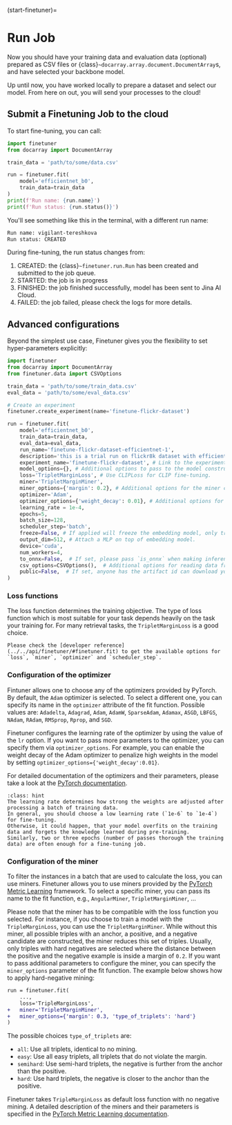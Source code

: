 (start-finetuner)=
# Run Job

Now you should have your training data and evaluation data (optional) prepared as CSV files or {class}`~docarray.array.document.DocumentArray`s,
and have selected your backbone model.

Up until now, you have worked locally to prepare a dataset and select our model. From here on out, you will send your processes to the cloud!

## Submit a Finetuning Job to the cloud

To start fine-tuning, you can call:

```python
import finetuner
from docarray import DocumentArray

train_data = 'path/to/some/data.csv'

run = finetuner.fit(
    model='efficientnet_b0',
    train_data=train_data
)
print(f'Run name: {run.name}')
print(f'Run status: {run.status()}')
```

You'll see something like this in the terminal, with a different run name:

```bash
Run name: vigilant-tereshkova
Run status: CREATED
```

During fine-tuning,
the run status changes from:
1. CREATED: the {class}`~finetuner.run.Run` has been created and submitted to the job queue.
2. STARTED: the job is in progress
3. FINISHED: the job finished successfully, model has been sent to Jina AI Cloud.
4. FAILED: the job failed, please check the logs for more details.

## Advanced configurations
Beyond the simplest use case,
Finetuner gives you the flexibility to set hyper-parameters explicitly:

```python
import finetuner
from docarray import DocumentArray
from finetuner.data import CSVOptions

train_data = 'path/to/some/train_data.csv'
eval_data = 'path/to/some/eval_data.csv'

# Create an experiment
finetuner.create_experiment(name='finetune-flickr-dataset')

run = finetuner.fit(
    model='efficientnet_b0',
    train_data=train_data,
    eval_data=eval_data, 
    run_name='finetune-flickr-dataset-efficientnet-1',
    description='this is a trial run on flickr8k dataset with efficientnet b0.',
    experiment_name='finetune-flickr-dataset', # Link to the experiment created above.
    model_options={}, # Additional options to pass to the model constructor.
    loss='TripletMarginLoss', # Use CLIPLoss for CLIP fine-tuning.
    miner='TripletMarginMiner',
    miner_options={'margin': 0.2}, # Additional options for the miner constructor.
    optimizer='Adam',
    optimizer_options={'weight_decay': 0.01}, # Additional options for the optimizer.
    learning_rate = 1e-4,
    epochs=5,
    batch_size=128,
    scheduler_step='batch',
    freeze=False, # If applied will freeze the embedding model, only train the MLP.
    output_dim=512, # Attach a MLP on top of embedding model.
    device='cuda',
    num_workers=4,
    to_onnx=False,  # If set, please pass `is_onnx` when making inference.
    csv_options=CSVOptions(),  # Additional options for reading data from a CSV file.
    public=False,  # If set, anyone has the artifact id can download your fine-tuned model.
)
```

### Loss functions

The loss function determines the training objective.
The type of loss function which is most suitable for your task depends heavily on the task your training for.
For many retrieval tasks, the `TripletMarginLoss` is a good choice.

```{Important}
Please check the [developer reference](../../api/finetuner/#finetuner.fit) to get the available options for `loss`, `miner`, `optimizer` and `scheduler_step`.
```

### Configuration of the optimizer
Fintuner allows one to choose any of the optimizers provided by PyTorch.
By default, the `Adam` optimizer is selected.
To select a different one, you can specify its name in the `optimizer` attribute of the fit function.
Possible values are: `Adadelta`, `Adagrad`, `Adam`, `AdamW`, `SparseAdam`, `Adamax`, `ASGD`, `LBFGS`, `NAdam`, `RAdam`, `RMSprop`, `Rprop`, and `SGD`.

Finetuner configures the learning rate of the optimizer by using the value of the `lr` option.
If you want to pass more parameters to the optimizer, you can specify them via `optimizer_options`.
For example, you can enable the weight decay of the Adam optimizer to penalize high weights in the model by setting `optimizer_options={'weight_decay':0.01}`.

For detailed documentation of the optimizers and their parameters, please take a look at the [PyTorch documentation](https://pytorch.org/docs/stable/optim.html).

```{admonition} Choosing the right learning rate and number of epochs
:class: hint
The learning rate determines how strong the weights are adjusted after processing a batch of training data.
In general, you should choose a low learning rate (`1e-6` to `1e-4`) for fine-tuning.
Otherwise, it could happen, that your model overfits on the training data and forgets the knowledge learned during pre-training.
Similarly, two or three epochs (number of passes thorough the training data) are often enough for a fine-tuning job. 
```

### Configuration of the miner

To filter the instances in a batch that are used to calculate the loss, you can use miners.
Finetuner allows you to use miners provided by the [PyTorch Metric Learning](https://kevinmusgrave.github.io/pytorch-metric-learning) framework.
To select a specific miner, you can pass its name to the fit function, e.g., `AngularMiner`, `TripletMarginMiner`, ...

Please note that the miner has to be compatible with the loss function you selected.
For instance, if you choose to train a model with the `TripleMarginLoss`, you can use the `TripletMarginMiner`.
While without this miner, all possible triples with an anchor, a positive, and a negative candidate are constructed, the miner reduces this set of triples.
Usually, only triples with hard negatives are selected where the distance between the positive and the negative example is inside a margin of `0.2`.
If you want to pass additional parameters to configure the miner, you can specify the `miner_options` parameter of the fit function.
The example below shows how to apply hard-negative mining:

```diff
run = finetuner.fit(
    ...,
    loss='TripleMarginLoss',
+   miner='TripletMarginMiner',
+   miner_options={'margin': 0.3, 'type_of_triplets': 'hard'}
)
```

The possible choices `type_of_triplets` are:

+ `all`: Use all triplets, identical to no mining.
+ `easy`: Use all easy triplets, all triplets that do not violate the margin.
+ `semihard`: Use semi-hard triplets, the negative is further from the anchor than the positive.
+ `hard`: Use hard triplets, the negative is closer to the anchor than the positive.

Finetuner takes `TripleMarginLoss` as default loss function with no negative mining.
A detailed description of the miners and their parameters is specified in the [PyTorch Metric Learning documentation](https://kevinmusgrave.github.io/pytorch-metric-learning/miners/).

